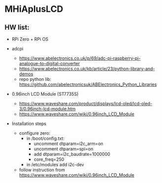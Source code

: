 # MHiAplusLCD
## HW list:
- RPi Zero + RPi OS
- adcpi
  - https://www.abelectronics.co.uk/p/69/adc-pi-raspberry-pi-analogue-to-digital-converter
  - https://www.abelectronics.co.uk/kb/article/23/python-library-and-demos
  - repo python lib: https://github.com/abelectronicsuk/ABElectronics_Python_Libraries
- 0.96inch LCD Module (ST7735S)
  - https://www.waveshare.com/product/displays/lcd-oled/lcd-oled-3/0.96inch-lcd-module.htm
  - https://www.waveshare.com/wiki/0.96inch_LCD_Module

- Installation steps
  - configure zero:
    - in /boot/config.txt:
      - uncomment dtparam=i2c_arm=on
      - uncomment dtparam=spi=on
      - add dtparam=i2c_baudrate=1000000
      - core_freq=250
    - in /etc/modules add i2c-dev
  - follow instruction from https://www.waveshare.com/wiki/0.96inch_LCD_Module
   